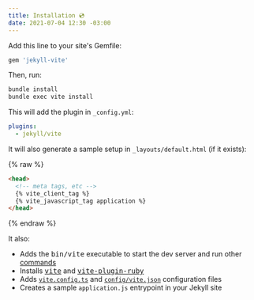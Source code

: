 ```yaml
---
title: Installation 💿
date: 2021-07-04 12:30 -03:00
---
```


[vite]: https://vitejs.dev/
[vite-plugin-ruby]: https://github.com/ElMassimo/vite_ruby/tree/main/vite-plugin-ruby
[commands]: /guide/development.html#cli-commands-⌨%EF%B8%8F
[json config]: /config/#shared-configuration-file-%F0%9F%93%84
[vite config]: /config/#configuring-vite-%E2%9A%A1

Add this line to your site's Gemfile:

```ruby
gem 'jekyll-vite'
```

Then, run:

```bash
bundle install
bundle exec vite install
```

<!--more-->

This will add the plugin in `_config.yml`:

```yml
plugins:
  - jekyll/vite
```

It will also generate a sample setup in `_layouts/default.html` (if it exists):

{% raw %}
```html
<head>
  <!-- meta tags, etc -->
  {% vite_client_tag %}
  {% vite_javascript_tag application %}
</head>
```
{% endraw %}

It also:

- Adds the <kbd>bin/vite</kbd> executable to start the dev server and run other [commands]
- Installs [<kbd>vite</kbd>][vite] and [<kbd>vite-plugin-ruby</kbd>][vite-plugin-ruby]
- Adds [`vite.config.ts`][vite config] and [`config/vite.json`][json config] configuration files
- Creates a sample `application.js` entrypoint in your Jekyll site

